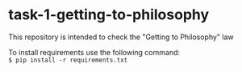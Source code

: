 # task-1-getting-to-philosophy
This repository is intended to check the "Getting to Philosophy" law

To install requirements use the following command:<br />
`$ pip install -r requirements.txt`
